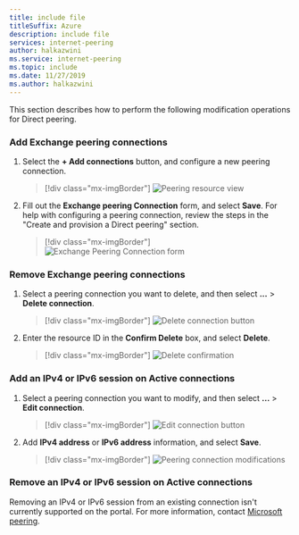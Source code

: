 ```yaml
---
title: include file
titleSuffix: Azure
description: include file
services: internet-peering
author: halkazwini
ms.service: internet-peering
ms.topic: include
ms.date: 11/27/2019
ms.author: halkazwini
---
```


This section describes how to perform the following modification operations for Direct peering.

### Add Exchange peering connections

1. Select the **+ Add connections** button, and configure a new peering connection.
    > [!div class="mx-imgBorder"]
    > ![Peering resource view](../media/setup-exchange-modify-addconnection.png)
1. Fill out the **Exchange peering Connection** form, and select **Save**. For help with configuring a peering connection, review the steps in the "Create and provision a Direct peering" section.
    > [!div class="mx-imgBorder"]
    > ![Exchange Peering Connection form](../media/setup-exchange-modify-savenewconnection.png)

### Remove Exchange peering connections

1. Select a peering connection you want to delete, and then select **...** > **Delete connection**.
    > [!div class="mx-imgBorder"]
    > ![Delete connection button](../media/setup-exchange-modify-deleteconnection.png)
1. Enter the resource ID in the **Confirm Delete** box, and select **Delete**.
    > [!div class="mx-imgBorder"]
    > ![Delete confirmation](../media/setup-exchange-modify-deleteconnectionconfirm.png)

### Add an IPv4 or IPv6 session on Active connections

1. Select a peering connection you want to modify, and then select **...** > **Edit connection**.
    > [!div class="mx-imgBorder"]
    > ![Edit connection button](../media/setup-exchange-modify-editconnection.png)
1. Add **IPv4 address** or **IPv6 address** information, and select **Save**.
    > [!div class="mx-imgBorder"]
    > ![Peering connection modifications](../media/setup-exchange-modify-editconnectionsettings.png)

### Remove an IPv4 or IPv6 session on Active connections

Removing an IPv4 or IPv6 session from an existing connection isn't currently supported on the portal. For more information, contact [Microsoft peering](mailto:peeringexperience@microsoft.com).